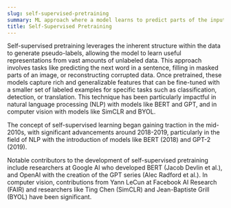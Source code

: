 ```yaml
---
slug: self-supervised-pretraining
summary: ML approach where a model learns to predict parts of the input data from other parts without requiring labeled data, which is then fine-tuned on downstream tasks.
title: Self-Supervised Pretraining
---
```


Self-supervised pretraining leverages the inherent structure within the data to generate pseudo-labels, allowing the model to learn useful representations from vast amounts of unlabeled data. This approach involves tasks like predicting the next word in a sentence, filling in masked parts of an image, or reconstructing corrupted data. Once pretrained, these models capture rich and generalizable features that can be fine-tuned with a smaller set of labeled examples for specific tasks such as classification, detection, or translation. This technique has been particularly impactful in natural language processing (NLP) with models like BERT and GPT, and in computer vision with models like SimCLR and BYOL.

The concept of self-supervised learning began gaining traction in the mid-2010s, with significant advancements around 2018-2019, particularly in the field of NLP with the introduction of models like BERT (2018) and GPT-2 (2019).

Notable contributors to the development of self-supervised pretraining include researchers at Google AI who developed BERT (Jacob Devlin et al.), and OpenAI with the creation of the GPT series (Alec Radford et al.). In computer vision, contributions from Yann LeCun at Facebook AI Research (FAIR) and researchers like Ting Chen (SimCLR) and Jean-Baptiste Grill (BYOL) have been significant.
